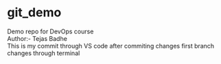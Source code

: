 # git_demo
Demo repo for DevOps course
<br>
Author:- Tejas Badhe
<br>
This is my commit through VS code after commiting changes
first branch changes through terminal
